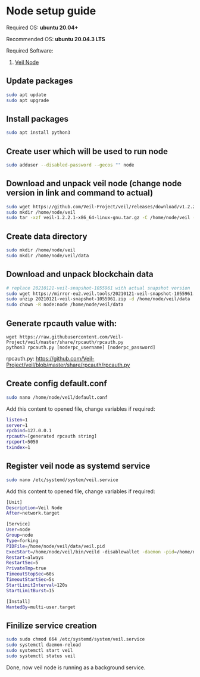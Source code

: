 # Node setup guide

Required OS: **ubuntu 20.04+**

Recommended OS: **ubuntu 20.04.3 LTS**

Required Software:
1. [Veil Node](https://github.com/Veil-Project/veil)

## Update packages
```bash
sudo apt update
sudo apt upgrade
```
## Install packages
```bash
sudo apt install python3
```
## Create user which will be used to run node
```bash
sudo adduser --disabled-password --gecos "" node
```
## Download and unpack veil node (change node version in link and command to actual)
```bash
sudo wget https://github.com/Veil-Project/veil/releases/download/v1.2.2.1/veil-1.2.2.1-x86_64-linux-gnu.tar.gz
sudo mkdir /home/node/veil
sudo tar -xzf veil-1.2.2.1-x86_64-linux-gnu.tar.gz -C /home/node/veil --strip-components 1
```
## Create data directory
```bash
sudo mkdir /home/node/veil
sudo mkdir /home/node/veil/data
```
## Download and unpack blockchain data
```bash
# replace 20210121-veil-snapshot-1055961 with actual snapshot version
sudo wget https://mirror-eu2.veil.tools/20210121-veil-snapshot-1055961.zip
sudo unzip 20210121-veil-snapshot-1055961.zip -d /home/node/veil/data
sudo chown -R node:node /home/node/veil/data
```
## Generate **rpcauth** value with:
```
wget https://raw.githubusercontent.com/Veil-Project/veil/master/share/rpcauth/rpcauth.py
python3 rpcauth.py [noderpc_username] [noderpc_password]
```
rpcauth.py: https://github.com/Veil-Project/veil/blob/master/share/rpcauth/rpcauth.py
## Create config default.conf
```bash
sudo nano /home/node/veil/default.conf
```
Add this content to opened file, change variables if required:
```bash
listen=1
server=1
rpcbind=127.0.0.1
rpcauth=[generated rpcauth string]
rpcport=5050
txindex=1
```

## Register veil node as systemd service
```bash
sudo nano /etc/systemd/system/veil.service
```
Add this content to opened file, change variables if required:
```bash
[Unit]
Description=Veil Node
After=network.target

[Service]
User=node
Group=node
Type=forking
PIDFile=/home/node/veil/data/veil.pid
ExecStart=/home/node/veil/bin/veild -disablewallet -daemon -pid=/home/node/veil/data/veil.pid -conf=/home/node/veil/default.conf -datadir=/home/node/veil/data -txindex
Restart=always
RestartSec=5
PrivateTmp=true
TimeoutStopSec=60s
TimeoutStartSec=5s
StartLimitInterval=120s
StartLimitBurst=15

[Install]
WantedBy=multi-user.target
```

## Finilize service creation
```bash
sudo sudo chmod 664 /etc/systemd/system/veil.service
sudo systemctl daemon-reload
sudo systemctl start veil
sudo systemctl status veil
```

Done, now veil node is running as a background service.